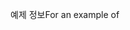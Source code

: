 <span data-ttu-id="f2241-101">예제 정보</span><span class="sxs-lookup"><span data-stu-id="f2241-101">For an example of</span></span>